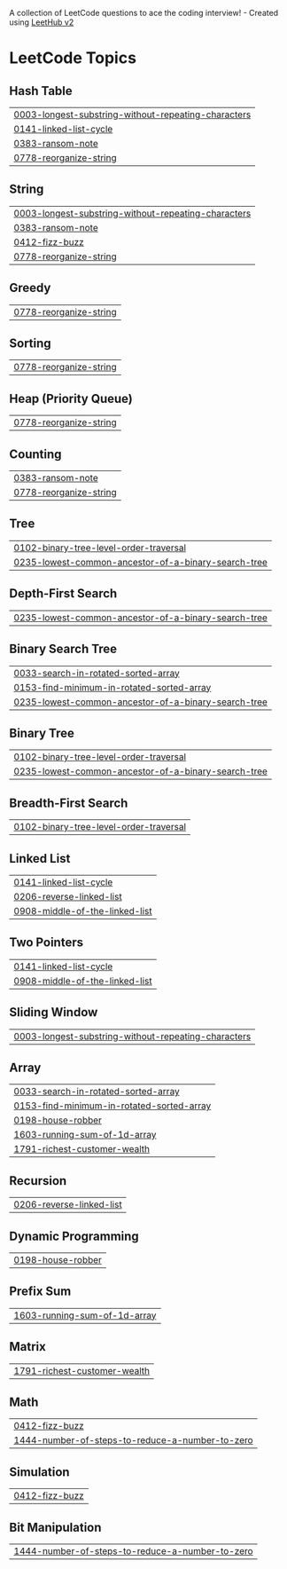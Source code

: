 A collection of LeetCode questions to ace the coding interview! - Created using [LeetHub v2](https://github.com/arunbhardwaj/LeetHub-2.0)
<!---LeetCode Topics Start-->
# LeetCode Topics
## Hash Table
|  |
| ------- |
| [0003-longest-substring-without-repeating-characters](https://github.com/EnockKal/LeetCode/tree/master/0003-longest-substring-without-repeating-characters) |
| [0141-linked-list-cycle](https://github.com/EnockKal/LeetCode/tree/master/0141-linked-list-cycle) |
| [0383-ransom-note](https://github.com/EnockKal/LeetCode/tree/master/0383-ransom-note) |
| [0778-reorganize-string](https://github.com/EnockKal/LeetCode/tree/master/0778-reorganize-string) |
## String
|  |
| ------- |
| [0003-longest-substring-without-repeating-characters](https://github.com/EnockKal/LeetCode/tree/master/0003-longest-substring-without-repeating-characters) |
| [0383-ransom-note](https://github.com/EnockKal/LeetCode/tree/master/0383-ransom-note) |
| [0412-fizz-buzz](https://github.com/EnockKal/LeetCode/tree/master/0412-fizz-buzz) |
| [0778-reorganize-string](https://github.com/EnockKal/LeetCode/tree/master/0778-reorganize-string) |
## Greedy
|  |
| ------- |
| [0778-reorganize-string](https://github.com/EnockKal/LeetCode/tree/master/0778-reorganize-string) |
## Sorting
|  |
| ------- |
| [0778-reorganize-string](https://github.com/EnockKal/LeetCode/tree/master/0778-reorganize-string) |
## Heap (Priority Queue)
|  |
| ------- |
| [0778-reorganize-string](https://github.com/EnockKal/LeetCode/tree/master/0778-reorganize-string) |
## Counting
|  |
| ------- |
| [0383-ransom-note](https://github.com/EnockKal/LeetCode/tree/master/0383-ransom-note) |
| [0778-reorganize-string](https://github.com/EnockKal/LeetCode/tree/master/0778-reorganize-string) |
## Tree
|  |
| ------- |
| [0102-binary-tree-level-order-traversal](https://github.com/EnockKal/LeetCode/tree/master/0102-binary-tree-level-order-traversal) |
| [0235-lowest-common-ancestor-of-a-binary-search-tree](https://github.com/EnockKal/LeetCode/tree/master/0235-lowest-common-ancestor-of-a-binary-search-tree) |
## Depth-First Search
|  |
| ------- |
| [0235-lowest-common-ancestor-of-a-binary-search-tree](https://github.com/EnockKal/LeetCode/tree/master/0235-lowest-common-ancestor-of-a-binary-search-tree) |
## Binary Search Tree
|  |
| ------- |
| [0033-search-in-rotated-sorted-array](https://github.com/EnockKal/LeetCode/tree/master/0033-search-in-rotated-sorted-array) |
| [0153-find-minimum-in-rotated-sorted-array](https://github.com/EnockKal/LeetCode/tree/master/0153-find-minimum-in-rotated-sorted-array) |
| [0235-lowest-common-ancestor-of-a-binary-search-tree](https://github.com/EnockKal/LeetCode/tree/master/0235-lowest-common-ancestor-of-a-binary-search-tree) |
## Binary Tree
|  |
| ------- |
| [0102-binary-tree-level-order-traversal](https://github.com/EnockKal/LeetCode/tree/master/0102-binary-tree-level-order-traversal) |
| [0235-lowest-common-ancestor-of-a-binary-search-tree](https://github.com/EnockKal/LeetCode/tree/master/0235-lowest-common-ancestor-of-a-binary-search-tree) |
## Breadth-First Search
|  |
| ------- |
| [0102-binary-tree-level-order-traversal](https://github.com/EnockKal/LeetCode/tree/master/0102-binary-tree-level-order-traversal) |
## Linked List
|  |
| ------- |
| [0141-linked-list-cycle](https://github.com/EnockKal/LeetCode/tree/master/0141-linked-list-cycle) |
| [0206-reverse-linked-list](https://github.com/EnockKal/LeetCode/tree/master/0206-reverse-linked-list) |
| [0908-middle-of-the-linked-list](https://github.com/EnockKal/LeetCode/tree/master/0908-middle-of-the-linked-list) |
## Two Pointers
|  |
| ------- |
| [0141-linked-list-cycle](https://github.com/EnockKal/LeetCode/tree/master/0141-linked-list-cycle) |
| [0908-middle-of-the-linked-list](https://github.com/EnockKal/LeetCode/tree/master/0908-middle-of-the-linked-list) |
## Sliding Window
|  |
| ------- |
| [0003-longest-substring-without-repeating-characters](https://github.com/EnockKal/LeetCode/tree/master/0003-longest-substring-without-repeating-characters) |
## Array
|  |
| ------- |
| [0033-search-in-rotated-sorted-array](https://github.com/EnockKal/LeetCode/tree/master/0033-search-in-rotated-sorted-array) |
| [0153-find-minimum-in-rotated-sorted-array](https://github.com/EnockKal/LeetCode/tree/master/0153-find-minimum-in-rotated-sorted-array) |
| [0198-house-robber](https://github.com/EnockKal/LeetCode/tree/master/0198-house-robber) |
| [1603-running-sum-of-1d-array](https://github.com/EnockKal/LeetCode/tree/master/1603-running-sum-of-1d-array) |
| [1791-richest-customer-wealth](https://github.com/EnockKal/LeetCode/tree/master/1791-richest-customer-wealth) |
## Recursion
|  |
| ------- |
| [0206-reverse-linked-list](https://github.com/EnockKal/LeetCode/tree/master/0206-reverse-linked-list) |
## Dynamic Programming
|  |
| ------- |
| [0198-house-robber](https://github.com/EnockKal/LeetCode/tree/master/0198-house-robber) |
## Prefix Sum
|  |
| ------- |
| [1603-running-sum-of-1d-array](https://github.com/EnockKal/LeetCode/tree/master/1603-running-sum-of-1d-array) |
## Matrix
|  |
| ------- |
| [1791-richest-customer-wealth](https://github.com/EnockKal/LeetCode/tree/master/1791-richest-customer-wealth) |
## Math
|  |
| ------- |
| [0412-fizz-buzz](https://github.com/EnockKal/LeetCode/tree/master/0412-fizz-buzz) |
| [1444-number-of-steps-to-reduce-a-number-to-zero](https://github.com/EnockKal/LeetCode/tree/master/1444-number-of-steps-to-reduce-a-number-to-zero) |
## Simulation
|  |
| ------- |
| [0412-fizz-buzz](https://github.com/EnockKal/LeetCode/tree/master/0412-fizz-buzz) |
## Bit Manipulation
|  |
| ------- |
| [1444-number-of-steps-to-reduce-a-number-to-zero](https://github.com/EnockKal/LeetCode/tree/master/1444-number-of-steps-to-reduce-a-number-to-zero) |
<!---LeetCode Topics End-->